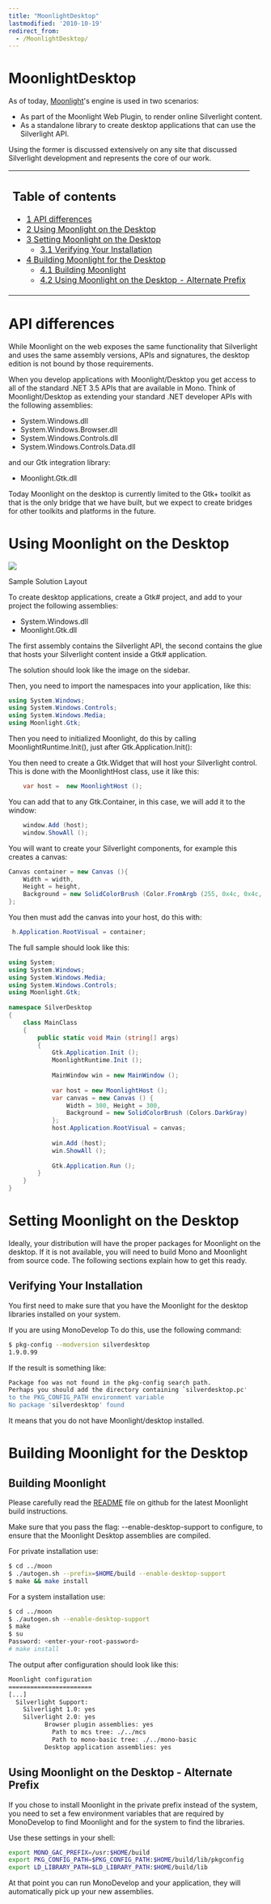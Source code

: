 ```yaml
---
title: "MoonlightDesktop"
lastmodified: '2010-10-19'
redirect_from:
  - /MoonlightDesktop/
---
```


MoonlightDesktop
================

As of today, [Moonlight](/Moonlight "Moonlight")'s engine is used in two scenarios:

-   As part of the Moonlight Web Plugin, to render online Silverlight content.
-   As a standalone library to create desktop applications that can use the Silverlight API.

Using the former is discussed extensively on any site that discussed Silverlight development and represents the core of our work.

<table>
<col width="100%" />
<tbody>
<tr class="odd">
<td align="left"><h2>Table of contents</h2>
<ul>
<li><a href="#api-differences">1 API differences</a></li>
<li><a href="#using-moonlight-on-the-desktop">2 Using Moonlight on the Desktop</a></li>
<li><a href="#setting-moonlight-on-the-desktop">3 Setting Moonlight on the Desktop</a>
<ul>
<li><a href="#verifying-your-installation">3.1 Verifying Your Installation</a></li>
</ul></li>
<li><a href="#building-moonlight-for-the-desktop">4 Building Moonlight for the Desktop</a>
<ul>
<li><a href="#building-moonlight">4.1 Building Moonlight</a></li>
<li><a href="#using-moonlight-on-the-desktop---alternate-prefix">4.2 Using Moonlight on the Desktop - Alternate Prefix</a></li>
</ul></li>
</ul></td>
</tr>
</tbody>
</table>

API differences
===============

While Moonlight on the web exposes the same functionality that Silverlight and uses the same assembly versions, APIs and signatures, the desktop edition is not bound by those requirements.

When you develop applications with Moonlight/Desktop you get access to all of the standard .NET 3.5 APIs that are available in Mono. Think of Moonlight/Desktop as extending your standard .NET developer APIs with the following assemblies:

-   System.Windows.dll
-   System.Windows.Browser.dll
-   System.Windows.Controls.dll
-   System.Windows.Controls.Data.dll

and our Gtk integration library:

-   Moonlight.Gtk.dll

 Today Moonlight on the desktop is currently limited to the Gtk+ toolkit as that is the only bridge that we have built, but we expect to create bridges for other toolkits and platforms in the future.

Using Moonlight on the Desktop
==============================

[![](/archived/images/7/77/Screenshot597.png)](/archived/images/7/77/Screenshot597.png)

Sample Solution Layout

To create desktop applications, create a Gtk\# project, and add to your project the following assemblies:

-   System.Windows.dll
-   Moonlight.Gtk.dll

The first assembly contains the Silverlight API, the second contains the glue that hosts your Silverlight content inside a Gtk\# application.

The solution should look like the image on the sidebar.

Then, you need to import the namespaces into your application, like this:

``` csharp
using System.Windows;
using System.Windows.Controls;
using System.Windows.Media;
using Moonlight.Gtk;
```

Then you need to initialized Moonlight, do this by calling MoonlightRuntime.Init(), just after Gtk.Application.Init():

You then need to create a Gtk.Widget that will host your Silverlight control. This is done with the MoonlightHost class, use it like this:

``` csharp
    var host =  new MoonlightHost ();
```

You can add that to any Gtk.Container, in this case, we will add it to the window:

``` csharp
    window.Add (host);
    window.ShowAll ();
```

You will want to create your Silverlight components, for example this creates a canvas:

``` csharp
Canvas container = new Canvas (){
    Width = width,
    Height = height,
    Background = new SolidColorBrush (Color.FromArgb (255, 0x4c, 0x4c, 0x4c))
};
```

You then must add the canvas into your host, do this with:

``` csharp
 h.Application.RootVisual = container;
```

The full sample should look like this:

``` csharp
using System;
using System.Windows;
using System.Windows.Media;
using System.Windows.Controls;
using Moonlight.Gtk;
 
namespace SilverDesktop
{
    class MainClass
    {
        public static void Main (string[] args)
        {
            Gtk.Application.Init ();
            MoonlightRuntime.Init ();
 
            MainWindow win = new MainWindow ();
 
            var host = new MoonlightHost ();
            var canvas = new Canvas () {
                Width = 300, Height = 300,
                Background = new SolidColorBrush (Colors.DarkGray)
            };
            host.Application.RootVisual = canvas;
 
            win.Add (host);
            win.ShowAll ();
 
            Gtk.Application.Run ();
        }
    }
}
```

Setting Moonlight on the Desktop
================================

Ideally, your distribution will have the proper packages for Moonlight on the desktop. If it is not available, you will need to build Mono and Moonlight from source code. The following sections explain how to get this ready.

Verifying Your Installation
---------------------------

You first need to make sure that you have the Moonlight for the desktop libraries installed on your system.

If you are using MonoDevelop To do this, use the following command:

``` bash
$ pkg-config --modversion silverdesktop
1.9.0.99
```

If the result is something like:

``` bash
Package foo was not found in the pkg-config search path.
Perhaps you should add the directory containing `silverdesktop.pc'
to the PKG_CONFIG_PATH environment variable
No package 'silverdesktop' found
```

It means that you do not have Moonlight/desktop installed.

Building Moonlight for the Desktop
==================================

Building Moonlight
------------------

Please carefully read the [README](http://github.com/mono/moon/raw/master/README) file on github for the latest Moonlight build instructions.

Make sure that you pass the flag: --enable-desktop-support to configure, to ensure that the Moonlight Desktop assemblies are compiled.

For private installation use:

``` bash
$ cd ../moon
$ ./autogen.sh --prefix=$HOME/build --enable-desktop-support
$ make && make install
```

For a system installation use:

``` bash
$ cd ../moon
$ ./autogen.sh --enable-desktop-support
$ make
$ su
Password: <enter-your-root-password>
# make install
```

The output after configuration should look like this:

``` bash
Moonlight configuration
=======================
[...]
  Silverlight Support:
    Silverlight 1.0: yes
    Silverlight 2.0: yes
          Browser plugin assemblies: yes
            Path to mcs tree: ./../mcs
            Path to mono-basic tree: ./../mono-basic
          Desktop application assemblies: yes
```

Using Moonlight on the Desktop - Alternate Prefix
-------------------------------------------------

If you chose to install Moonlight in the private prefix instead of the system, you need to set a few environment variables that are required by MonoDevelop to find Moonlight and for the system to find the libraries.

Use these settings in your shell:

``` bash
export MONO_GAC_PREFIX=/usr:$HOME/build
export PKG_CONFIG_PATH=$PKG_CONFIG_PATH:$HOME/build/lib/pkgconfig
export LD_LIBRARY_PATH=$LD_LIBRARY_PATH:$HOME/build/lib
```

At that point you can run MonoDevelop and your application, they will automatically pick up your new assemblies.

